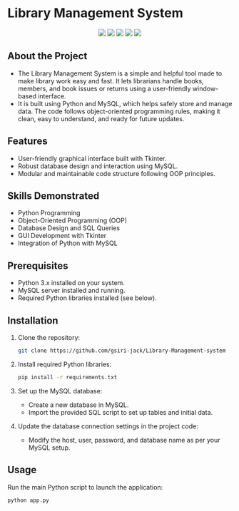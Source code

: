 # Library Management System
<p align="center">
  <img src="https://img.shields.io/badge/Python-3.9+-blue?logo=python" />
  <img src="https://img.shields.io/badge/GUI-Tkinter-yellow" />
  <img src="https://img.shields.io/badge/Database-MySQL-blue" />
  <img src="https://img.shields.io/badge/OOP-Implemented-green" />
  <img src="https://img.shields.io/badge/Platform-Windows%20%7C%20Linux-lightgrey" />

</p>

## About the Project

- The Library Management System is a simple and helpful tool made to make library work easy and fast. It lets librarians handle books, members, and book issues or returns using a user-friendly window-based interface.
- It is built using Python and MySQL, which helps safely store and manage data. The code follows object-oriented programming rules, making it clean, easy to understand, and ready for future updates.


## Features

- User-friendly graphical interface built with Tkinter.
- Robust database design and interaction using MySQL.
- Modular and maintainable code structure following OOP principles.

## Skills Demonstrated

- Python Programming
- Object-Oriented Programming (OOP)
- Database Design and SQL Queries
- GUI Development with Tkinter
- Integration of Python with MySQL


## Prerequisites

- Python 3.x installed on your system.
- MySQL server installed and running.
- Required Python libraries installed (see below).

## Installation

1. Clone the repository:
   ```bash
   git clone https://github.com/gsiri-jack/Library-Management-system
   ```

2. Install required Python libraries:
   ```bash
   pip install -r requirements.txt
   ```

3. Set up the MySQL database:
   - Create a new database in MySQL.
   - Import the provided SQL script to set up tables and initial data.

4. Update the database connection settings in the project code:
   - Modify the host, user, password, and database name as per your MySQL setup.

## Usage

Run the main Python script to launch the application:
```bash
python app.py
```


